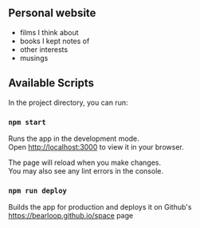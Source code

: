 ## Personal website
- films I think about
- books I kept notes of
- other interests
- musings

## Available Scripts

In the project directory, you can run:

### `npm start`

Runs the app in the development mode.\
Open [http://localhost:3000](http://localhost:3000) to view it in your browser.

The page will reload when you make changes.\
You may also see any lint errors in the console.

### `npm run deploy`

Builds the app for production and deploys it on Github's https://bearloop.github.io/space page